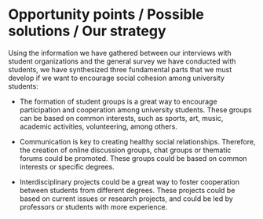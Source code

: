 # Opportunity points / Possible solutions / Our strategy

Using the information we have gathered between our interviews with student organizations and the general survey we have conducted with students, we have synthesized three fundamental parts that we must develop if we want to encourage social cohesion among university students:

- The formation of student groups is a great way to encourage participation and cooperation among university students. These groups can be based on common interests, such as sports, art, music, academic activities, volunteering, among others.

- Communication is key to creating healthy social relationships. Therefore, the creation of online discussion groups, chat groups or thematic forums could be promoted. These groups could be based on common interests or specific degrees.

- Interdisciplinary projects could be a great way to foster cooperation between students from different degrees. These projects could be based on current issues or research projects, and could be led by professors or students with more experience.